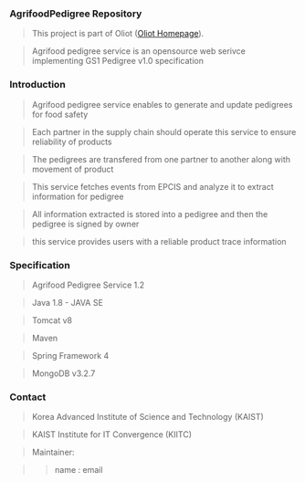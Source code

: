 ### AgrifoodPedigree Repository ###
> This project is part of Oliot ([Oliot Homepage](http://oliot.org)).

> Agrifood pedigree service is an opensource web serivce implementing GS1 Pedigree v1.0 specification 

### Introduction ###
> Agrifood pedigree service enables to generate and update pedigrees for food safety

> Each partner in the supply chain should operate this service to ensure reliability of products

> The pedigrees are transfered from one partner to another along with movement of product

> This service fetches events from EPCIS and analyze it to extract information for pedigree

> All information extracted is stored into a pedigree and then the pedigree is signed by owner

> this service provides users with a reliable product trace information 

> 

### Specification ###
> Agrifood Pedigree Service 1.2

> Java 1.8 - JAVA SE

> Tomcat v8

> Maven

> Spring Framework 4

> MongoDB v3.2.7

### Contact ###
> Korea Advanced Institute of Science and Technology (KAIST)

> KAIST Institute for IT Convergence (KIITC)

> Maintainer:

>>  name : email
